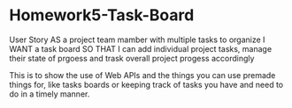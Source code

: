 # Homework5-Task-Board

User Story
AS a project team mamber with multiple tasks to organize 
I WANT a task board
SO THAT I can add individual project tasks, manage their state of prgoess and trask overall project progess accordingly

This is to show the use of Web APIs and the things you can use premade things for, like tasks boards or keeping track of tasks you have and need to do in a timely manner.
